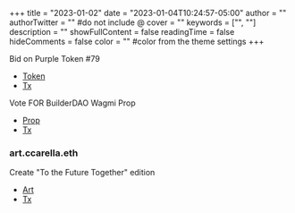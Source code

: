 +++
title = "2023-01-02"
date = "2023-01-04T10:24:57-05:00"
author = ""
authorTwitter = "" #do not include @
cover = ""
keywords = ["", ""]
description = ""
showFullContent = false
readingTime = false
hideComments = false
color = "" #color from the theme settings
+++

Bid on Purple Token #79
* [Token](https://nouns.build/dao/0xa45662638e9f3bbb7a6fecb4b17853b7ba0f3a60/79)
* [Tx](https://etherscan.io/tx/0x2b86147737d2873afdb8f01a2326d7140137b79d2708a08f1bcd3968a60ba6be)


Vote FOR BuilderDAO Wagmi Prop
* [Prop](https://nouns.build/dao/0xdf9b7d26c8fc806b1ae6273684556761ff02d422/vote/0x0f08a51a9068875229a5aa8ca750c580c5df7bd7315da55879abb45c8d9417aa)
* [Tx](https://etherscan.io/tx/0xdfda907170c3bb845195c3e6818afe6b378f77d2e431a57f74b82c32149aa09f)

### art.ccarella.eth

Create "To the Future Together" edition
* [Art](https://create.zora.co/collections/0x9b70b96dfabbdd37cb0046b26ed4c62d50eb3b62)
* [Tx](https://etherscan.io/tx/0x789dfa592bf84a266d0d7bc7a3489c72f88553bbf103bad14ec92589e338addc)
